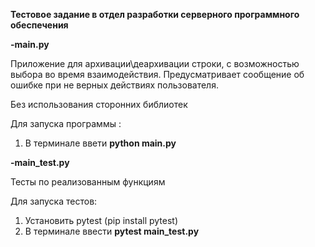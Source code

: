 **Тестовое задание в отдел разработки серверного программного обеспечения**


**-main.py**

Приложение для архивации\деархивации строки, с возможностью выбора во время взаимодействия. Предусматривает сообщение об ошибке при не верных действиях пользователя.

Без использования сторонних библиотек

Для запуска программы : 
1. В терминале ввети **python main.py**

**-main_test.py**

Тесты по реализованным функциям

Для запуска тестов:
1. Установить pytest (pip install pytest)
2. В терминале ввести **pytest main_test.py**
